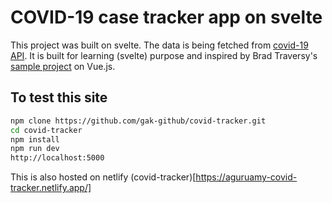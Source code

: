
# COVID-19 case tracker app on svelte
This project was built on svelte. The data is being fetched from [covid-19 API](https://covid19api.com).
It is built for learning (svelte) purpose and inspired by Brad Traversy's [sample project](https://www.youtube.com/watch?v=m-MAIpnH9ag) on Vue.js.

## To test this site
```bash
npm clone https://github.com/gak-github/covid-tracker.git
cd covid-tracker
npm install
npm run dev
http://localhost:5000

```
This is also hosted on netlify (covid-tracker)[https://aguruamy-covid-tracker.netlify.app/]
